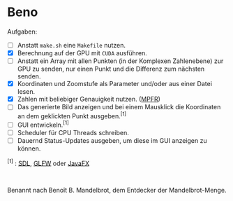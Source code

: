 # Beno

Aufgaben:

- [ ] Anstatt `make.sh` eine `Makefile` nutzen.
- [x] Berechnung auf der GPU mit `CUDA` ausführen.
- [ ] Anstatt ein Array mit allen Punkten (in der Komplexen Zahlenebene) zur GPU zu senden, nur einen Punkt und die Differenz zum nächsten senden.
- [x] Koordinaten und Zoomstufe als Parameter und/oder aus einer Datei lesen.
- [x] Zahlen mit beliebiger Genauigkeit nutzen. ([MPFR](https://www.mpfr.org/))
- [ ] Das generierte Bild anzeigen und bei einem Mausklick die Koordinaten an dem geklickten Punkt ausgeben.<sup>[1]</sup>
- [ ] GUI entwickeln.<sup>[1]</sup>
- [ ] Scheduler für CPU Threads schreiben.
- [ ] Dauernd Status-Updates ausgeben, um diese im GUI anzeigen zu können.

<sup>[1]</sup> : [SDL](http://www.libsdl.org/), [GLFW](https://www.glfw.org/) oder [JavaFX](https://openjfx.io/)

<br/>

Benannt nach Benoît B. Mandelbrot, dem Entdecker der Mandelbrot-Menge.